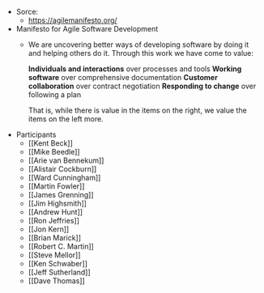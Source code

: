 - Sorce:
  - https://agilemanifesto.org/
- Manifesto for Agile Software Development
  - We are uncovering better ways of developing
    software by doing it and helping others do it.
    Through this work we have come to value:

    **Individuals and interactions** over processes and tools
    **Working software** over comprehensive documentation
    **Customer collaboration** over contract negotiation
    **Responding to change** over following a plan

    That is, while there is value in the items on
    the right, we value the items on the left more.
- Participants
  - [[Kent Beck]]
  - [[Mike Beedle]]
  - [[Arie van Bennekum]]
  - [[Alistair Cockburn]]
  - [[Ward Cunningham]]
  - [[Martin Fowler]]
  - [[James Grenning]]
  - [[Jim Highsmith]]
  - [[Andrew Hunt]]
  - [[Ron Jeffries]]
  - [[Jon Kern]]
  - [[Brian Marick]]
  - [[Robert C. Martin]]
  - [[Steve Mellor]]
  - [[Ken Schwaber]]
  - [[Jeff Sutherland]]
  - [[Dave Thomas]]
